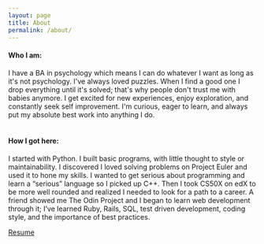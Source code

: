 ```yaml
---
layout: page
title: About
permalink: /about/
---
```


#### Who I am:
I have a BA in psychology which means I can do whatever I want as long as it's not psychology. I've always loved puzzles. When I find a good one I drop everything until it's solved; that's why people don't trust me with babies anymore. I get excited for new experiences, enjoy exploration, and constantly seek self improvement. I'm curious, eager to learn, and always put my absolute best work into anything I do.
<br>
<br>
#### How I got here:

I started with Python. I built basic programs, with little thought to style or maintainability. I discovered I loved solving problems on Project Euler and used it to hone my skills. I wanted to get serious about programming and learn a “serious” language so I picked up C++. Then I took CS50X on edX to be more well rounded and realized I needed to look for a path to a career. A friend showed me The Odin Project and I began to learn web development through it; I’ve learned Ruby, Rails, SQL, test driven development, coding style, and the importance of best practices.

[Resume](/assets/resume.pdf)
